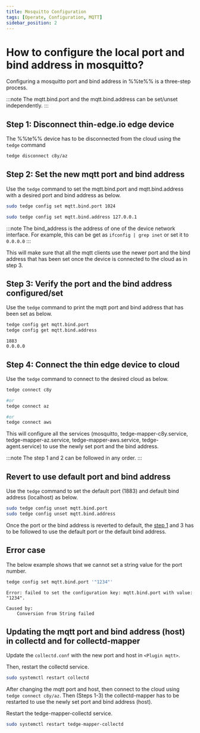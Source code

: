 ```yaml
---
title: Mosquitto Configuration
tags: [Operate, Configuration, MQTT]
sidebar_position: 2
---
```


# How to configure the local port and bind address in mosquitto?

Configuring a mosquitto port and bind address in %%te%% is a three-step process.

:::note
The mqtt.bind.port and the mqtt.bind.address can be set/unset independently.
:::

## Step 1: Disconnect thin-edge.io edge device

The %%te%% device has to be disconnected from the cloud using the `tedge` command

```sh
tedge disconnect c8y/az
```

## Step 2: Set the new mqtt port and bind address

Use the `tedge` command to set the mqtt.bind.port and mqtt.bind.address with a desired port and bind address as below.

```sh
sudo tedge config set mqtt.bind.port 1024
```

```sh
sudo tedge config set mqtt.bind.address 127.0.0.1
```

:::note
The bind_address is the address of one of the device network interface.
For example, this can be get as `ifconfig | grep inet` or set it to `0.0.0.0`
:::

This will make sure that all the mqtt clients use the newer port and the bind address that
has been set once the device is connected to the cloud as in step 3.

## Step 3: Verify the port and the bind address configured/set

Use the `tedge` command to print the mqtt port and bind address that has been set as below.

```sh
tedge config get mqtt.bind.port
tedge config get mqtt.bind.address
```

```text title="Output"
1883
0.0.0.0
```

## Step 4: Connect the thin edge device to cloud

Use the `tedge` command to connect to the desired cloud as below.

```sh
tedge connect c8y

#or
tedge connect az

#or
tedge connect aws
```

This will configure all the services (mosquitto, tedge-mapper-c8y.service, tedge-mapper-az.service,
  tedge-mapper-aws.service, tedge-agent.service) to use the newly set port and the bind address.

:::note
The step 1 and 2 can be followed in any order.
:::

## Revert to use default port and bind address

Use the `tedge` command to set the default port (1883) and default bind address (localhost) as below.

```sh
sudo tedge config unset mqtt.bind.port
sudo tedge config unset mqtt.bind.address
```

Once the port or the bind address is reverted to default, the [step 1](#Step-3:-Connect-the-thin-edge-device-to-cloud)
and 3 has to be followed to use the default port or the default bind address.

## Error case

The below example shows that we cannot set a string value for the port number.

```sh
tedge config set mqtt.bind.port '"1234"'
```

```text title="Output"
Error: failed to set the configuration key: mqtt.bind.port with value: "1234".

Caused by:
    Conversion from String failed
```

## Updating the mqtt port and bind address (host) in collectd and for collectd-mapper

Update the `collectd.conf` with the new port and host in `<Plugin mqtt>`.

Then, restart the collectd service.

```sh
sudo systemctl restart collectd
```

After changing the mqtt port and host, then connect to the cloud using `tedge connect c8y/az`.
Then (Steps 1-3) the collectd-mapper has to be restarted to use the newly set port and bind address (host).

Restart the tedge-mapper-collectd service.

```sh
sudo systemctl restart tedge-mapper-collectd
```
